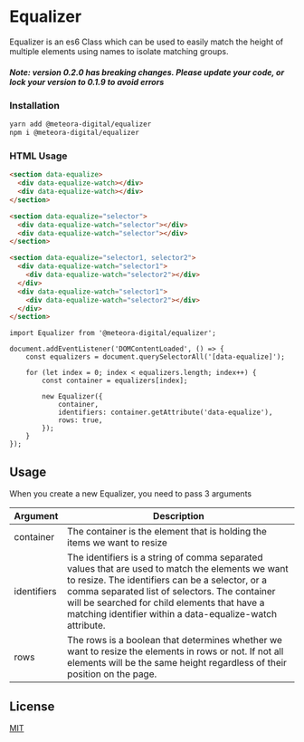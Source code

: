 # Equalizer

Equalizer is an es6 Class which can be used to easily match the height of multiple elements using names to isolate matching groups.

##### Note: version 0.2.0 has breaking changes. Please update your code, or lock your version to 0.1.9 to avoid errors

### Installation

```bash
yarn add @meteora-digital/equalizer
npm i @meteora-digital/equalizer
```

### HTML Usage

```html
<section data-equalize>
  <div data-equalize-watch></div>
  <div data-equalize-watch></div>
</section>
```

```html
<section data-equalize="selector">
  <div data-equalize-watch="selector"></div>
  <div data-equalize-watch="selector"></div>
</section>
```

```html
<section data-equalize="selector1, selector2">
  <div data-equalize-watch="selector1">
    <div data-equalize-watch="selector2"></div>
  </div>
  <div data-equalize-watch="selector1">
    <div data-equalize-watch="selector2"></div>
  </div>
</section>
```

```es6
import Equalizer from '@meteora-digital/equalizer';

document.addEventListener('DOMContentLoaded', () => {
    const equalizers = document.querySelectorAll('[data-equalize]');
    
    for (let index = 0; index < equalizers.length; index++) {
        const container = equalizers[index];

        new Equalizer({
            container,
            identifiers: container.getAttribute('data-equalize'),
            rows: true,
        });
    }
});
```

## Usage

When you create a new Equalizer, you need to pass 3 arguments

| Argument | Description |
|----------|-------------|
| container | The container is the element that is holding the items we want to resize |
| identifiers | The identifiers is a string of comma separated values that are used to match the elements we want to resize. The identifiers can be a selector, or a comma separated list of selectors. The container will be searched for child elements that have a matching identifier within a data-equalize-watch attribute. |
| rows | The rows is a boolean that determines whether we want to resize the elements in rows or not. If not all elements will be the same height regardless of their position on the page. |

## License
[MIT](https://choosealicense.com/licenses/mit/)

# 

